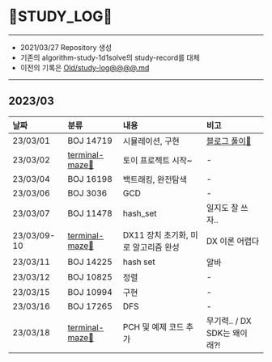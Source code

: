 # 📜STUDY_LOG📜
---
- 2021/03/27 Repository 생성
- 기존의 algorithm-study-1d1solve의 study-record를 대체
- 이전의 기록은 [Old/study-log@@@@.md](https://github.com/Oriburger/oriburger_study_log/blob/main/Old/study_log_2021.md)
---

## 2023/03

<div markdown="1">

|날짜|분류|내용|비고|
|:----|:----|:----|:----|
|23/03/01|BOJ 14719|시뮬레이션, 구현|[블로그 풀이📑](https://blog.naver.com/uss425/223031483662)|
|23/03/02|[terminal-maze🧩](https://github.com/Oriburger/terminal-maze/commit/d1c91a75eec4e73536f33c6680f27c606160e56b)|토이 프로젝트 시작~|-|
|23/03/04|BOJ 16198|백트래킹, 완전탐색|-|
|23/03/06|BOJ 3036|GCD|-|
|23/03/07|BOJ 11478|hash_set|일지도 잘 쓰자..|
|23/03/09-10|[terminal-maze🧩](https://github.com/Oriburger/terminal-maze/commit/21c0fcce72a80e7cf8850044539a95ad117a5522)|DX11 장치 초기화, 미로 알고리즘 완성|DX 이론 어렵다|
|23/03/11|BOJ 14225|hash set|알바|
|23/03/12|BOJ 10825|정렬|-|
|23/03/15|BOJ 10994|구현|-|
|23/03/16|BOJ 17265|DFS|-|
|23/03/18|[terminal-maze🧩](https://github.com/Oriburger/terminal-maze)|PCH 및 예제 코드 추가|무기력.. / DX SDK는 왜이래?!|
</div>

<!--

- 📔📚📙📘📗📒📃📜📄📑

-->

